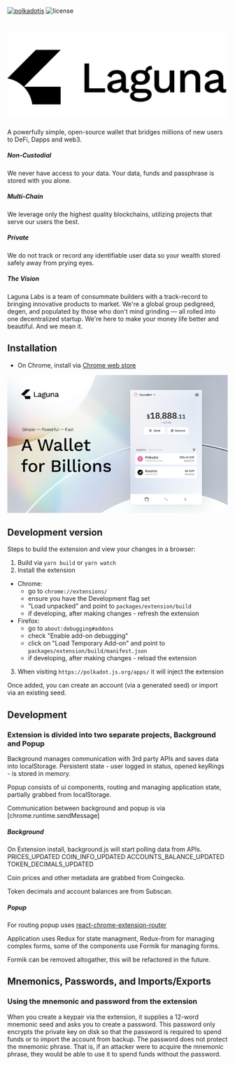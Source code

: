 [![polkadotjs](https://img.shields.io/badge/laguna-extension-orange?style=flat-square)](https://lagun.na/wallet)
![license](https://img.shields.io/badge/License-Apache%202.0-blue?logo=apache&style=flat-square)

# ![laguna wallet extension](docs/logo_bw.png)

A powerfully simple, open-source wallet that bridges millions of new users to DeFi, Dapps and web3.

##### Non-Custodial
We never have access to your data. Your data, funds and passphrase is stored with you alone.

##### Multi-Chain
We leverage only the highest quality blockchains, utilizing projects that serve our users the best.

##### Private
We do not track or record any identifiable user data so your wealth stored safely away from prying eyes.

##### The Vision
Laguna Labs is a team of consummate builders with a track-record to bringing innovative products to market. We're a global group pedigreed, degen, and populated by those who don't mind grinding — all rolled into one decentralized startup. We're here to make your money life better and beautiful. And we mean it.

## Installation

- On Chrome, install via [Chrome web store](https://chrome.google.com/webstore/detail/laguna-wallet/oomiehgikgjgboniolignjnaflncbamj)

![interface screenshot](docs/promo.jpg)

## Development version

Steps to build the extension and view your changes in a browser:

1. Build via `yarn build` or `yarn watch`
2. Install the extension
  - Chrome:
    - go to `chrome://extensions/`
    - ensure you have the Development flag set
    - "Load unpacked" and point to `packages/extension/build`
    - if developing, after making changes - refresh the extension
  - Firefox:
    - go to `about:debugging#addons`
    - check "Enable add-on debugging"
    - click on "Load Temporary Add-on" and point to `packages/extension/build/manifest.json`
    - if developing, after making changes - reload the extension
3. When visiting `https://polkadot.js.org/apps/` it will inject the extension

Once added, you can create an account (via a generated seed) or import via an existing seed.

## Development

### Extension is divided into two separate projects, Background and Popup

Background manages communication with 3rd party APIs and saves data into localStorage. Persistent state - user logged in status, opened keyRings - is stored in memory.

Popup consists of ui components, routing and managing application state, partially grabbed from localStorage.

Communication between background and popup is via [chrome.runtime.sendMessage]

##### Background

On Extension install, background.js will start polling data from APIs.
PRICES_UPDATED
COIN_INFO_UPDATED
ACCOUNTS_BALANCE_UPDATED
TOKEN_DECIMALS_UPDATED

Coin prices and other metadata are grabbed from Coingecko.

Token decimals and account balances are from Subscan.

##### Popup

For routing popup uses [react-chrome-extension-router](https://www.npmjs.com/package/react-chrome-extension-router)

Application uses Redux for state managment, Redux-from for managing complex forms, some of the components use Formik for managing forms.

Formik can be removed altogather, this will be refactored in the future.


## Mnemonics, Passwords, and Imports/Exports

### Using the mnemonic and password from the extension

When you create a keypair via the extension, it supplies a 12-word mnemonic seed and asks you to create a password. This password only encrypts the private key on disk so that the password is required to spend funds or to import the account from backup. The password does not protect the mnemonic phrase. That is, if an attacker were to acquire the mnemonic phrase, they would be able to use it to spend funds without the password.
